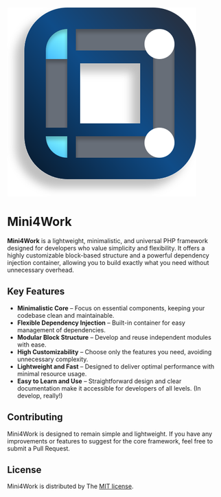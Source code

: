 ![Logo](https://raw.githubusercontent.com/mini4work/core/47eba08f5b4495cb0162990b50024c948155337b/logo/Mini4WorkLogo.svg)

# Mini4Work

**Mini4Work** is a lightweight, minimalistic, and universal PHP framework designed for developers who value simplicity and flexibility. It offers a highly customizable block-based structure and a powerful dependency injection container, allowing you to build exactly what you need without unnecessary overhead.

## Key Features

- **Minimalistic Core** – Focus on essential components, keeping your codebase clean and maintainable.
- **Flexible Dependency Injection** – Built-in container for easy management of dependencies.
- **Modular Block Structure** – Develop and reuse independent modules with ease.
- **High Customizability** – Choose only the features you need, avoiding unnecessary complexity.
- **Lightweight and Fast** – Designed to deliver optimal performance with minimal resource usage.
- **Easy to Learn and Use** – Straightforward design and clear documentation make it accessible for developers of all levels. (In develop, really!)

## Contributing
Mini4Work is designed to remain simple and lightweight. If you have any improvements or features to suggest for the core framework, feel free to submit a Pull Request.

## License
Mini4Work is distributed by The [MIT license](https://opensource.org/licenses/MIT).